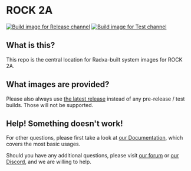 # ROCK 2A
[![Build image for Release channel](https://github.com/radxa-build/rock-2a/actions/workflows/build.yml/badge.svg)](https://github.com/radxa-build/rock-2a/actions/workflows/build.yml) [![Build image for Test channel](https://github.com/radxa-build/rock-2a/actions/workflows/test.yml/badge.svg)](https://github.com/radxa-build/rock-2a/actions/workflows/test.yml)

## What is this?

This repo is the central location for Radxa-built system images for ROCK 2A.

## What images are provided?

Please also always use [the latest release](https://github.com/radxa-build/rock-2a/releases/latest) instead of any pre-release / test builds. Those will not be supported.

## Help! Something doesn't work!

For other questions, please first take a look at [our Documentation](https://docs.radxa.com), which covers the most basic usages.

Should you have any additional questions, please visit [our forum](https://forum.radxa.com/) or [our Discord](https://rock.sh/go), and we are willing to help.
